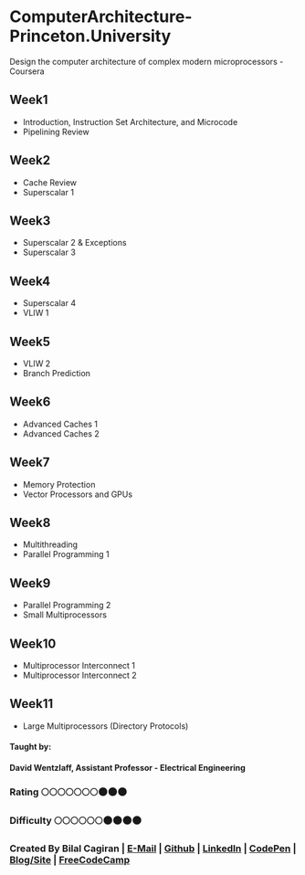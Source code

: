 # ComputerArchitecture-Princeton.University
Design the computer architecture of complex modern microprocessors - Coursera

## Week1
* Introduction, Instruction Set Architecture, and Microcode
* Pipelining Review
## Week2 
* Cache Review
* Superscalar 1
## Week3
* Superscalar 2 & Exceptions
* Superscalar 3
## Week4
* Superscalar 4
* VLIW 1
## Week5
* VLIW 2
* Branch Prediction
## Week6
* Advanced Caches 1
* Advanced Caches 2
## Week7
* Memory Protection
* Vector Processors and GPUs
## Week8
* Multithreading
* Parallel Programming 1
## Week9
* Parallel Programming 2
* Small Multiprocessors
## Week10
* Multiprocessor Interconnect 1
* Multiprocessor Interconnect 2
## Week11
* Large Multiprocessors (Directory Protocols)

#### Taught by: 
#### David Wentzlaff, Assistant Professor - Electrical Engineering

### Rating :full_moon::full_moon::full_moon::full_moon::full_moon::full_moon::full_moon::new_moon::new_moon::new_moon:
### Difficulty :full_moon::full_moon::full_moon::full_moon::full_moon::full_moon::new_moon::new_moon::new_moon::new_moon:

### Created By Bilal Cagiran | [E-Mail](mailto:bcagiran@hotmail.com) | [Github](https://github.com/extwiii/) | [LinkedIn](https://linkedin.com/in/bilalcagiran) | [CodePen](http://codepen.io/extwiii/) | [Blog/Site](http://bilalcagiran.com) | [FreeCodeCamp](https://www.freecodecamp.com/extwiii) 
